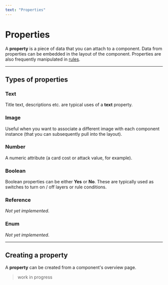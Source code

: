 ```yaml
---
text: "Properties"
---
```


# Properties

A **property** is a piece of data that you can attach to a component.
Data from properties can be embedded in the layout of the component.
Properties are also frequently manipulated in [rules](./rules).

---

## Types of properties

### Text

Title text, descriptions etc. are typical uses of a **text** property.

### Image

Useful when you want to associate a different image with each component instance
(that you can subsequently pull into the layout).

### Number

A numeric attribute (a card cost or attack value, for example).

### Boolean

Boolean properties can be either **Yes** or **No**. These are typically
used as switches to turn on / off layers or rule conditions.

### Reference

*Not yet implemented*.

### Enum

*Not yet implemented*.

---

## Creating a property

A **property** can be created from a component's overview page.

> work in progress

